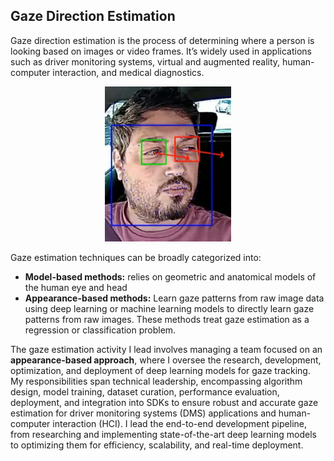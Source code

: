 
## Gaze Direction Estimation ##


Gaze direction estimation is the process of determining where a person is looking based on images or video frames. It’s widely used in applications such as driver monitoring systems, virtual and augmented reality, human-computer interaction, and medical diagnostics.

<div style="text-align: center;">
  <img src="images/gaze_estimation_page_driver_image.png?raw=true" width="40%" height="40%"/>
</div>

Gaze estimation techniques can be broadly categorized into:

+ **Model-based methods:** relies on geometric and anatomical models of the human eye and head 
+ **Appearance-based methods:** Learn gaze patterns from raw image data using deep learning or machine learning models to directly learn gaze patterns from raw images. These methods treat gaze estimation as a regression or classification problem.
  
The gaze estimation activity I lead involves managing a team focused on an **appearance-based approach**, where I oversee the research, development, optimization, and deployment of deep learning models for gaze tracking. My responsibilities span technical leadership, encompassing algorithm design, model training, dataset curation, performance evaluation, deployment, and integration into SDKs to ensure robust and accurate gaze estimation for driver monitoring systems (DMS) applications and human-computer interaction (HCI). I lead the end-to-end development pipeline, from researching and implementing state-of-the-art deep learning models to optimizing them for efficiency, scalability, and real-time deployment.

